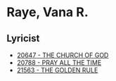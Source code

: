 # Raye, Vana R.

## Lyricist

- [20647 - THE CHURCH OF GOD](/hymns/20647.md)
- [20788 - PRAY ALL THE TIME](/hymns/20788.md)
- [21563 - THE GOLDEN RULE](/hymns/21563.md)


